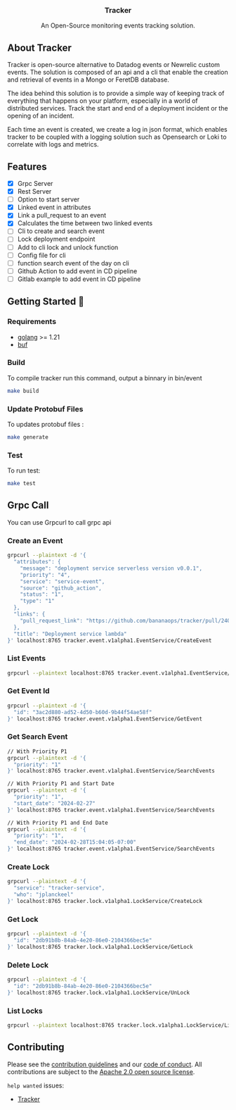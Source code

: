 <p align="center" style="margin-top: 120px">

  <h3 align="center">Tracker</h3>

  <p align="center">
    An Open-Source monitoring events tracking solution.
    <br />
  </p>
</p>


## About Tracker 
 
Tracker is open-source alternative to Datadog events or Newrelic custom events. The solution is composed of an api and a cli that enable the creation and retrieval of events in a Mongo or FeretDB database.

The idea behind this solution is to provide a simple way of keeping track of everything that happens on your platform, especially in a world of distributed services. Track the start and end of a deployment incident or the opening of an incident.

Each time an event is created, we create a log in json format, which enables tracker to be coupled with a logging solution such as Opensearch or Loki to correlate with logs and metrics.  

## Features

- [x] Grpc Server
- [x] Rest Server
- [ ] Option to start server
- [x] Linked event in attributes
- [x] Link a pull_request to an event
- [x] Calculates the time between two linked events
- [ ] Cli to create and search event
- [ ] Lock deployment endpoint
- [ ] Add to cli lock and unlock function
- [ ] Config file for cli
- [ ] function search event of the day on cli
- [ ] Github Action to add event in CD pipeline
- [ ] Gitlab example to add event in CD pipeline

## Getting Started 🚀

### Requirements

- [golang](https://go.dev/) >= 1.21
- [buf](https://buf.build/explore)

### Build 

To compile tracker run this command, output a binnary in bin/event

```bash
make build
```

### Update Protobuf Files

To updates protobuf files : 

```bash
make generate
```

### Test

To run test: 

```bash
make test
```


## Grpc Call

You can use Grpcurl to call grpc api

### Create an Event

```bash
grpcurl --plaintext -d '{
  "attributes": {
    "message": "deployment service serverless version v0.0.1",
    "priority": "4",
    "service": "service-event",
    "source": "github_action",
    "status": "1",
    "type": "1"
  },
  "links": {
    "pull_request_link": "https://github.com/bananaops/tracker/pull/240"
  },
  "title": "Deployment service lambda"
}' localhost:8765 tracker.event.v1alpha1.EventService/CreateEvent

```

### List Events

```bash
grpcurl --plaintext localhost:8765 tracker.event.v1alpha1.EventService/ListEvents

```

### Get Event Id

```bash
grpcurl --plaintext -d '{
  "id": "3ac2d880-ad52-4d50-b60d-9b44f54ae58f"
}' localhost:8765 tracker.event.v1alpha1.EventService/GetEvent  

```

### Get Search Event

```bash
// With Priority P1
grpcurl --plaintext -d '{
  "priority": "1"
}' localhost:8765 tracker.event.v1alpha1.EventService/SearchEvents

// With Priority P1 and Start Date
grpcurl --plaintext -d '{
  "priority": "1",
  "start_date": "2024-02-27"
}' localhost:8765 tracker.event.v1alpha1.EventService/SearchEvents

// With Priority P1 and End Date
grpcurl --plaintext -d '{
  "priority": "1",
  "end_date": "2024-02-28T15:04:05-07:00"
}' localhost:8765 tracker.event.v1alpha1.EventService/SearchEvents

```

### Create Lock

```bash
grpcurl --plaintext -d '{
  "service": "tracker-service",
  "who": "jplanckeel"
}' localhost:8765 tracker.lock.v1alpha1.LockService/CreateLock
```
### Get Lock

```bash
grpcurl --plaintext -d '{
  "id": "2db91b8b-84ab-4e20-86e0-2104366bec5e"
}' localhost:8765 tracker.lock.v1alpha1.LockService/GetLock
```

### Delete Lock

```bash
grpcurl --plaintext -d '{
  "id": "2db91b8b-84ab-4e20-86e0-2104366bec5e"
}' localhost:8765 tracker.lock.v1alpha1.LockService/UnLock
```

### List Locks

```bash
grpcurl --plaintext localhost:8765 tracker.lock.v1alpha1.LockService/ListLocks
```

## Contributing

Please see the [contribution guidelines](https://github.com/BananaOps/tracker/blob/main/CONTRIBUTING.md) and our [code of conduct](https://github.com/BananaOps/tracker/blob/main/CODE_OF_CONDUCT.md). All contributions are subject to the [Apache 2.0 open source license](https://github.com/BananaOps/tracker/blob/main/LICENSE).

`help wanted` issues:
- [Tracker](https://github.com/BananaOps/tracker/labels/help%20wanted)
